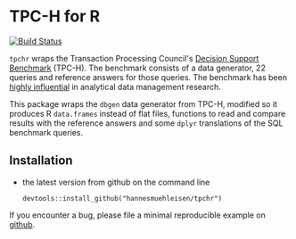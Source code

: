 # TPC-H for R

[![Build Status](https://travis-ci.org/hannesmuehleisen/tpchr.svg?branch=master)](https://travis-ci.org/hannesmuehleisen/tpchr)

`tpchr` wraps the Transaction Processing Council's [Decision Support Benchmark](http://www.tpc.org/tpch/) (TPC-H). The benchmark consists of a data generator, 22 queries and reference answers for those queries. The benchmark has been [highly influential](http://oai.cwi.nl/oai/asset/21424/21424B.pdf) in analytical data management research. 

This package wraps the `dbgen` data generator from TPC-H, modified so it produces R `data.frames` instead of flat files, functions to read and compare results with the reference answers and some `dplyr` translations of the SQL benchmark queries. 

## Installation

* the latest version from github on the command line

    ```
    devtools::install_github("hannesmuehleisen/tpchr")
    ```

If you encounter a bug, please file a minimal reproducible example on [github](https://github.com/hannesmuehleisen/tpchr/issues). 

